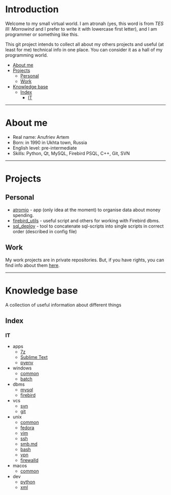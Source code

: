 # Introduction

Welcome to my small virtual world.
I am atronah (yes, this word is from _TES III: Morrowind_
and I prefer to write it with lowercase first letter),
and I am programmer or something like this.

This git project intends to collect all about my others projects and useful (at least for me) technical info in one place.
You can consider it as a hall of my programming world.


<!-- MarkdownTOC autolink="true" lowercase="all" uri_encoding="false" -->

- [About me](#about-me)
- [Projects](#projects)
    - [Personal](#personal)
    - [Work](#work)
- [Knowledge base](#knowledge-base)
    - [Index](#index)
        - [IT](#it)

<!-- /MarkdownTOC -->


-----------------


# About me

- Real name: Anufriev Artem
- Born: in 1990 in Ukhta town, Russia
- English level: pre-intermediate
- Skills: Python, Qt, MySQL, Firebird PSQL, C++, Git, SVN


-----------------



# Projects

## Personal

- [atromio](https://github.com/atronah/atromio) - app (only idea at the moment) to organise data about money spending.
- [firebird_utils](https://github.com/atronah/firebird_utils) - useful script and others for working with Firebird dbms.
- [sql_deploy](https://github.com/atronah/sql_deploy) - tool to concatenate sql-scripts into single scripts in correct order (described in config file)


## Work

My work projects are in private repositories.
But, if you have rights, you can find info about them [here](https://gitlab.com/mplus/info).


-----------------


# Knowledge base

A collection of useful information about different things

## Index

### IT

- apps
    - [7z](it/apps/7z.md)
    - [Sublime Text](it/apps/sublime.md)
    - [pyenv](it/apps/pyenv.md)
- windows
    - [common](it/windows/common.md)
    - [batch](it/windows/batch.md)
- dbms
    - [mysql](it/dbms/mysql.md)
    - [firebird](it/dbms/firebird.md)
- vcs
    - [svn](it/vcs/svn.md)
    - [git](it/vcs/git.md)
- unix
    - [common](it/unix/common.md)
    - [fedora](it/unix/fedora.md)
    - [vim](it/unix/vim.md)
    - [ssh](it/unix/ssh.md)
    - [smb.md](it/unix/smb.md)
    - [bash](it/unix/bash.md)
    - [vpn](it/unix/vpn.md)
    - [firewalld](it/unix/firewalld.md)
- macos
    - [common](it/mac/common.md)
- dev
    - [python](it/dev/python.md)
    - [xml](it/dev/xml.md)
